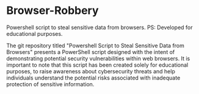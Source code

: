 # Browser-Robbery
Powershell script to steal sensitive data from browsers.  PS: Developed for educational purposes.

The git repository titled "Powershell Script to Steal Sensitive Data from Browsers" presents a PowerShell script designed with the intent of demonstrating potential security vulnerabilities within web browsers. It is important to note that this script has been created solely for educational purposes, to raise awareness about cybersecurity threats and help individuals understand the potential risks associated with inadequate protection of sensitive information.
